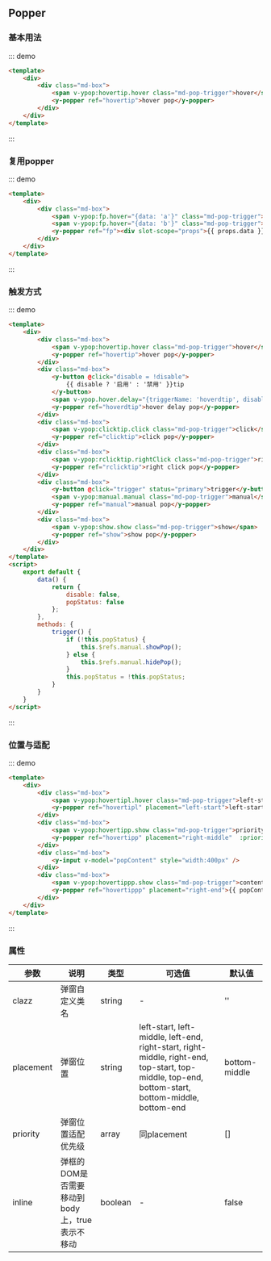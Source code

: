 <script>
    export default {
        data() {
            return {
                disable: false,
                popStatus: false,
                popContent: '请输入改变pop内容长度，查看边界碰撞情况'
            };
        },
        methods: {
            trigger() {
                if (!this.popStatus) {
                    this.$refs.manual.showPop();
                } else {
                    this.$refs.manual.hidePop();
                }
                this.popStatus = !this.popStatus;
            }
        }
    }
</script>
<style>
.md-box {
    margin-bottom: 20px;
}
.md-box:last-child {
    margin-bottom: 0px;
}
.md-pop-trigger {
    border: 1px solid #ebebeb;
    border-radius: 3px;
    padding: 6px 20px;
}
</style>
## Popper

### 基本用法

::: demo
```html
<template>
    <div>
        <div class="md-box">
            <span v-ypop:hovertip.hover class="md-pop-trigger">hover</span>
            <y-popper ref="hovertip">hover pop</y-popper>
        </div>
    </div>
</template>
```
:::

### 复用popper

::: demo
```html
<template>
    <div>
        <div class="md-box">
            <span v-ypop:fp.hover="{data: 'a'}" class="md-pop-trigger">a hover</span>
            <span v-ypop:fp.hover="{data: 'b'}" class="md-pop-trigger">b hover</span>
            <y-popper ref="fp"><div slot-scope="props">{{ props.data }}</div></y-popper>
        </div>
    </div>
</template>
```
:::

### 触发方式

::: demo
```html
<template>
    <div>
        <div class="md-box">
            <span v-ypop:hovertip.hover class="md-pop-trigger">hover</span>
            <y-popper ref="hovertip">hover pop</y-popper>
        </div>
        <div class="md-box">
            <y-button @click="disable = !disable">
                {{ disable ? '启用' : '禁用' }}tip
            </y-button>
            <span v-ypop.hover.delay="{triggerName: 'hoverdtip', disable: disable}" class="md-pop-trigger">hover delay</span>
            <y-popper ref="hoverdtip">hover delay pop</y-popper>
        </div>
        <div class="md-box">
            <span v-ypop:clicktip.click class="md-pop-trigger">click</span>
            <y-popper ref="clicktip">click pop</y-popper>
        </div>
        <div class="md-box">
            <span v-ypop:rclicktip.rightClick class="md-pop-trigger">right click</span>
            <y-popper ref="rclicktip">right click pop</y-popper>
        </div>
        <div class="md-box">
            <y-button @click="trigger" status="primary">trigger</y-button>
            <span v-ypop:manual.manual class="md-pop-trigger">manual</span>
            <y-popper ref="manual">manual pop</y-popper>
        </div>
        <div class="md-box">
            <span v-ypop:show.show class="md-pop-trigger">show</span>
            <y-popper ref="show">show pop</y-popper>
        </div>
    </div>
</template>
<script>
    export default {
        data() {
            return {
                disable: false,
                popStatus: false
            };
        },
        methods: {
            trigger() {
                if (!this.popStatus) {
                    this.$refs.manual.showPop();
                } else {
                    this.$refs.manual.hidePop();
                }
                this.popStatus = !this.popStatus;
            }
        }
    }
</script>
```
:::

### 位置与适配

::: demo
```html
<template>
    <div>
        <div class="md-box">
            <span v-ypop:hovertipl.hover class="md-pop-trigger">left-start hover</span>
            <y-popper ref="hovertipl" placement="left-start">left-start hover pop</y-popper>
        </div>
        <div class="md-box">
            <span v-ypop:hovertipp.show class="md-pop-trigger">priority trigger</span>
            <y-popper ref="hovertipp" placement="right-middle"  :priority="['right-middle', 'top-middle', 'bottom-start', 'left-middle']">priority show pop</y-popper>
        </div>
        <div class="md-box">
            <y-input v-model="popContent" style="width:400px" />
        </div>
        <div class="md-box">
            <span v-ypop:hovertippp.show class="md-pop-trigger">content change trigger</span>
            <y-popper ref="hovertippp" placement="right-end">{{ popContent }}</y-popper>
        </div>
    </div>
</template>
```
:::

### 属性

| 参数      | 说明                             | 类型      | 可选值       | 默认值 |
| -------- | -------------------------------- | -------- | ----------- | ----- |
| clazz   | 弹窗自定义类名 | string    | - | '' |
| placement     | 弹窗位置  | string   | left-start, left-middle, left-end, right-start, right-middle, right-end, top-start, top-middle, top-end, bottom-start, bottom-middle, bottom-end | bottom-middle |
| priority  | 弹窗位置适配优先级  | array   | 同placement  | [] |
| inline | 弹框的DOM是否需要移动到body上，true表示不移动   | boolean   | -       | false |
